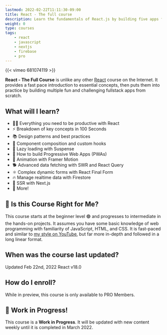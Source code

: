 ```yaml
---
lastmod: 2022-02-22T11:11:30-09:00
title: React - The full course
description: Learn the fundamentals of React.js by building five apps from scratch.
weight: 0
type: courses
tags: 
    - react
    - javascript
    - nextjs
    - firebase
    - pro
---
```


{{< vimeo 681074119 >}}

**React - The Full Course** is unlike any other [React](https://reactjs.org/) course on the Internet. It provides a fast pace introduction to essential concepts, then puts them into practice by building multiple fun and challenging fullstack apps from scratch. 

## What will I learn?

- 👨‍🎤 Everything you need to be productive with React
- ⚡ Breakdown of key concepts in 100 Seconds
- 📚 Design patterns and best practices
- 🎣 Component composition and custom hooks
- 🚀 Lazy loading with Suspense
- 📱 How to build Progressive Web Apps (PWAs)
- 🎨 Animation with Framer Motion
- 🐕 Advanced data fetching with SWR and React Query
- ⚛️ Complex dynamic forms with React Final Form
- 🔥 Manage realtime data with Firestore
- 📰 SSR with Next.js
- 🍰 More!


<!-- ## 🦄 What will I build?

You will build 5 different react apps from scratch.

1. **SuperCounter** A super counter to get the hang of the basics. 
1. **Memoratic** An installable Progressive Web App (PWA) game. 
1. **ForeverNote** Perform CRUD operations to store notes in a database with Firebase and React Router.
1. **UnWeather** A weather app that implements SSR with Next.js and React Query. 
1. **GeoForm** A multi-step geocoded form with animation via Framer Motion and  realtime data with Firebase.
1. **Whack-A-Foo** A game where you click as many boxes as you can in a given time period. -->




## 🤔 Is this Course Right for Me?

This course starts at the beginner level 🟢 and progresses to intermediate in the hands-on projects. It assumes you have some basic knowledge of web programming with familiarity of JavaScript, HTML, and CSS. It is fast-paced and similar to [my style on YouTube](https://www.youtube.com/channel/UCsBjURrPoezykLs9EqgamOA?), but far more in-depth and followed in a long linear format.


## When was the course last updated?

<span class="tag tag-sm tag-pro">Updated Feb 22nd, 2022</span> <span class="tag tag-sm tag-next">React v18.0</span>

## How do I enroll?

While in preview, this course is only available to PRO Members. 

## 🚨 Work in Progress!

This course is a **Work in Progress**. It will be updated with new content weekly until it is completed in March 2022.
